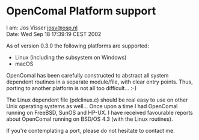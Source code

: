 # OpenComal Platform support

I am:	Jos Visser <josv@osp.nl>  
Date: 	Wed Sep 18 17:39:19 CEST 2002

As of version 0.3.0 the following platforms are supported:

- Linux (including the subsystem on Windows)
- macOS

OpenComal has been carefully constructed to abstract all system
dependent routines in a separate module/file, with clear entry points.
Thus, porting to another platform is not all too difficult... :-)

The Linux dependent file (pdclinux.c) should be real easy to use on
other Unix operating systems as well... Once upon a time I had OpenComal
running on FreeBSD, SunOS and HP-UX. I have received favourable reports
about OpenComal running on BSD/OS 4.3 (with the Linux routines).

If you're contemplating a port, please do not hesitate to contact me.
